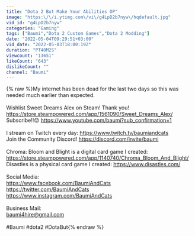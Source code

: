 ```yaml
---
title: "Dota 2 But Make Your Abilities OP"
image: "https:\/\/i.ytimg.com\/vi\/g4LpD2b7nyw\/hqdefault.jpg"
vid_id: "g4LpD2b7nyw"
categories: "Gaming"
tags: ["Baumi","Dota 2 Custom Games","Dota 2 Modding"]
date: "2022-05-04T09:29:51+03:00"
vid_date: "2022-05-03T18:00:19Z"
duration: "PT40M2S"
viewcount: "13651"
likeCount: "643"
dislikeCount: ""
channel: "Baumi"
---
```

{% raw %}My internet has been dead for the last two days so this was needed much earlier than expected.<br /><br />Wishlist Sweet Dreams Alex on Steam! Thank you! <a rel="nofollow" target="blank" href="https://store.steampowered.com/app/1561090/Sweet_Dreams_Alex/">https://store.steampowered.com/app/1561090/Sweet_Dreams_Alex/</a><br />Subscribe!!😡 <a rel="nofollow" target="blank" href="https://www.youtube.com/baumi?sub_confirmation=1">https://www.youtube.com/baumi?sub_confirmation=1</a><br /><br />I stream on Twitch every day: <a rel="nofollow" target="blank" href="https://www.twitch.tv/baumiandcats">https://www.twitch.tv/baumiandcats</a><br />Join the Community Discord! <a rel="nofollow" target="blank" href="https://discord.com/invite/baumi">https://discord.com/invite/baumi</a><br /><br />Chroma: Bloom and Blight is a digital card game I created: <a rel="nofollow" target="blank" href="https://store.steampowered.com/app/1140740/Chroma_Bloom_And_Blight/">https://store.steampowered.com/app/1140740/Chroma_Bloom_And_Blight/</a><br />Disastles is a physical card game I created: <a rel="nofollow" target="blank" href="https://www.disastles.com/">https://www.disastles.com/</a><br /><br />Social Media:<br /><a rel="nofollow" target="blank" href="https://www.facebook.com/BaumiAndCats">https://www.facebook.com/BaumiAndCats</a><br /><a rel="nofollow" target="blank" href="https://twitter.com/BaumiAndCats">https://twitter.com/BaumiAndCats</a><br /><a rel="nofollow" target="blank" href="https://www.instagram.com/BaumiAndCats">https://www.instagram.com/BaumiAndCats</a><br /><br />Business Mail:<br />baumi4hire@gmail.com<br /><br />#Baumi #dota2 #DotaBut{% endraw %}

